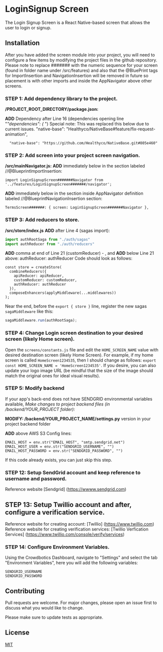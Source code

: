 # LoginSignup Screen

The Login Signup Screen is a React Native-based screen that allows the user to login or signup.
  
## Installation

After you have added the screen module into your project, you will need to configure a few items by modifying the project  files in the github repository. Please note to replace ####### with the numeric sequence for your screen (found in folder name under /src/features) and also that the @BluePrint tags for ImportInsertion and NavigationInsertion will be removed in future so placement is with other imports and inside the AppNavigator above other screens.

### STEP 1: Add dependency library to the project.
**/PROJECT_ROOT_DIRECTORY/package.json:**

  **ADD** Dependency after Line 16 (dependencies opening line "_"dependencies": {_ ")
  Special note: This was replaced this below due to current issues.  "native-base": "Healthyco/NativeBase#feature/fix-request-animation",
  ```
    "native-base": "https://github.com/Healthyco/NativeBase.git#805e460"
   ```


### STEP 2: Add screen into your project screen navigation.
  **/src/mainNavigator.js:** 
   **ADD** immediately below in the section labeled  //@BlueprintImportInsertion:  
   
   ```import LoginSignupScreen#######Navigator from '../features/LoginSignupScreen#######/navigator';```
   
   **ADD**  immediately below in the section inside AppNavigator definition labeled  //@BlueprintNavigationInsertion section:
   
   ```TermsScreen#######: { screen: LoginSignupScreen#######Navigator },```

### STEP 3: Add reducers to store.
**/src/store/index.js**
**ADD** after Line 4 (sagas import):

```js
import authRootSaga from "./auth/sagas"
import authReducer from "./auth/reducers"
```


**ADD** comma at end of Line 21 (customReducer) - , and **ADD** below Line 21 above:   authReducer: authReducer
Code should look as follows:

```
const store = createStore(
  combineReducers({
    apiReducer: apiReducer,
    customReducer: customReducer,
    authReducer: authReducer
  }),
  composeEnhancers(applyMiddleware(...middlewares))
);
```

Near the end, before the `export { store }` line, register the new sagas `sagaMiddleware` like this:

```js
sagaMiddleware.run(authRootSaga);
```



### STEP 4: Change Login screen destination to your desired screen (likely Home screen).

Open the `screens/constants.js` file and edit the `HOME_SCREEN_NAME` value  with desired destination screen (likely Home Screen). For example, if my home screen is called `HomeScreen1234535`, then I should change as follows: `export const HOME_SCREEN_NAME = 'HomeScreen1234535'`. If you desire, you can also update your logo image URL (be mindful that the size of the image should match the original ones for ideal visual results).

### STEP 5: Modify backend
If your app's back-end does not have SENDGRID environmental variables available, *Make changes to project backend files (in /backend/YOUR_PROJECT folder):*

**MODIFY: /backend/YOUR_PROJECT_NAME/settings.py** version in your project backend folder

**ADD** above AWS S3 Config lines:

```
EMAIL_HOST = env.str("EMAIL_HOST", "smtp.sendgrid.net")
EMAIL_HOST_USER = env.str("SENDGRID_USERNAME", "")
EMAIL_HOST_PASSWORD = env.str("SENDGRID_PASSWORD", "")
```
If this code already exists, you can just skip this step.


### STEP 12: Setup SendGrid account and keep reference to username and password.
Reference website [Sendgrid] (https://wwww.sendgrid.com)

## STEP 13: Setup Twillio account and after, configure a verification service.
Reference website for creating account: [Twillio] (https://www.twillio.com)
Reference website for creating verification services: [Twillio Verfication Services] (https://www.twillio.com/console/verify/services)

### STEP 14: Configure Environment Variables.
Using the Crowdbotics Dashboard, navigate to "Settings" and select the tab "Environment Variables", here you will add the following variables:
```
SENDGRID_USERNAME
SENDGRID_PASSWORD
```


## Contributing
Pull requests are welcome. For major changes, please open an issue first to discuss what you would like to change.

Please make sure to update tests as appropriate.

## License
[MIT](https://choosealicense.com/licenses/mit/)
